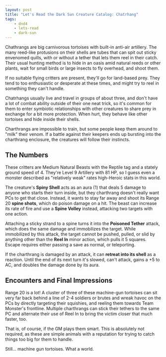 ```yaml
---
layout: post
title: "Let's Read the Dark Sun Creature Catalog: Chatrhang"
tags:
    - dnd4
    - lets-read
    - dark-sun
---
```


Chathrangs are big carnivorous tortoises with built-in anti-air artillery. The
many reed-like protusions on their shells are tubes that can spit out sticky
envenomed quills, with or without a tether that lets them reel in their
catch. Their usual hunting method is to hide in an oasis amid natural reeds or
other plants, wait for small birds or large insects to fly overhead, and shoot
them.

If no suitable flying critters are present, they'll go for land-based prey. They
tend to too enthusiastic or desperate at these times, and might try to reel in
something they can't handle.

Chatrhangs usually live and travel in groups of about three, and don't have a
lot of combat ability outside of their one neat trick, so it's common for them
to enter symbiotic relationships with other creatures to share prey in exchange
for a bit more protection. When hurt, they behave like other tortoises and hide
inside their shells.

Charthrangs are impossible to train, but some people keep them around to "milk"
their venom. If a battle against their keepers ends up bursting into the
charthrang enclosure, the creatures will follow their instincts.

## The Numbers

These critters are Medium Natural Beasts with the Reptile tag and a stately
ground speed of 4. They're Level 9 Artillery with 81 HP, so I guess even a
monster described as "relatively weak" rates high-Heroic stats in this world.

The creature's **Spiny Shell** acts as an aura (1) that deals 5 damage to anyone
who starts their turn inside, but they charthrang doesn't really want PCs to get
that close. Instead, it wants to stay far away and shoot its Range 20 **spine
shots**, which do poison damage on a hit. The beast can increase its rate of
fire and use a **Spine Volley** instead, attacking two targets with one action.

Attaching a sticky strand to a spine turns it into the **Poisoned Tether**
attack, which does the same damage and immobilizes the target. While immobilized
by this attack, the target cannot be pushed, pulled, or slid by anything other
than the **Reel In** minor action, which pulls it 5 squares. Escape requires
either passing a save as normal, or teleporting.

If the charthrang is damaged by an attack, it can **retreat into its shell** as
a reaction. Until the end of its next turn it's slowed, can't attack, gains a +5
to AC, and doubles the damage done by its aura.

## Encounters and Final Impressions

Range 20 is a lot! A cluster of three of these machine-gun tortoises can sit
very far back behind a line of 2-4 soldiers or brutes and wreak havoc on the PCs
by directly targeting their squishies, and reeling them towards Team Monster's
frontline. Multiple charthrangs can stick their tethers to the same PC and
alternate their use of Reel In to bring the victim closer that much faster, too.

That is, of course, if the GM plays them smart. This is absolutely not required,
as these are simple animals with a reputation for trying to catch things too big
for them to handle.

Still... machine gun tortoises. What a world.
